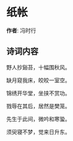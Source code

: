 # 纸帐

**作者**: 冯时行

## 诗词内容

野人抄谿苔，十幅围秋风。

缺月窥我床，皎皎一室空。

锦绣开华堂，坐挟不赏功。

戮辱在其后，居然是樊笼。

先生于此间，微吟和寒蛩。

须臾寝不梦，觉来日升东。

